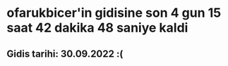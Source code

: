 # ofarukbicer'in gidisine son 4 gun 15 saat 42 dakika 48 saniye kaldi

## Gidis tarihi: 30.09.2022 :(